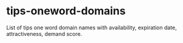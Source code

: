 # tips-oneword-domains
List of tips one word domain names with availability, expiration date, attractiveness, demand score.
